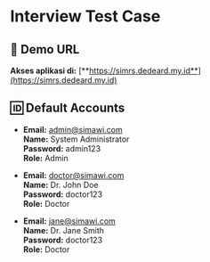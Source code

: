 # Interview Test Case

## 🔗 **Demo URL**

**Akses aplikasi di:** [**https://simrs.dedeard.my.id**](https://simrs.dedeard.my.id)

## 🆔 **Default Accounts**

- **Email:** admin@simawi.com  
  **Name:** System Administrator  
  **Password:** admin123  
  **Role:** Admin

- **Email:** doctor@simawi.com  
  **Name:** Dr. John Doe  
  **Password:** doctor123  
  **Role:** Doctor

- **Email:** jane@simawi.com  
  **Name:** Dr. Jane Smith  
  **Password:** doctor123  
  **Role:** Doctor
